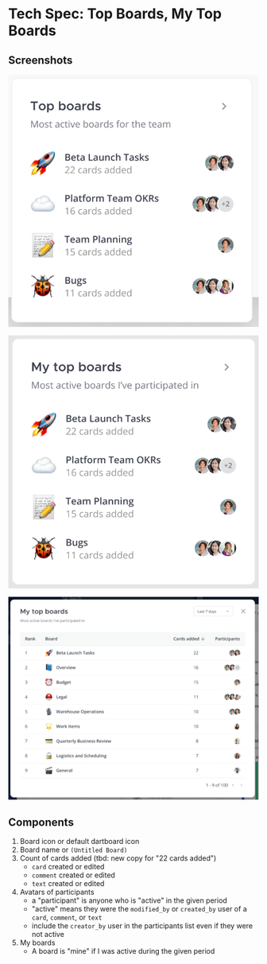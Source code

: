 # Tech Spec: Top Boards, My Top Boards

## Screenshots

![](./screenshots/top-boards-team.png)

![](./screenshots/top-boards-my.png)

![](./screenshots/top-boards-my-modal.png)


## Components 

1. Board icon or default dartboard icon
1. Board name or `(Untitled Board)`
1. Count of cards added (tbd: new copy for "22 cards added")
    * `card` created or edited
    * `comment` created or edited
    * `text` created or edited
1. Avatars of participants
    * a "participant" is anyone who is "active" in the given period 
    * "active" means they were the `modified_by` or `created_by` user of a `card`, `comment`, or `text`
    * include the `creator_by` user in the participants list even if they were not active
1. My boards
    * A board is "mine" if I was active during the given period